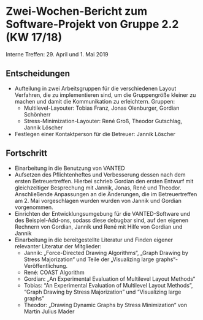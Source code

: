 # Zwei-Wochen-Bericht zum Software-Projekt von Gruppe 2.2 (KW 17/18)
Interne Treffen: 29. April und 1. Mai 2019
## Entscheidungen
* Aufteilung in zwei Arbeitsgruppen für die verschiedenen Layout Verfahren, die zu implementieren sind, um die Gruppengröße kleiner zu machen und damit die Kommunikation zu erleichtern. Gruppen: 
  * Multilevel-Layouter: Tobias Franz, Jonas Olenburger, Gordian Schönherr
  * Stress-Minimization-Layouter: René Groß, Theodor Gutschlag, Jannik Löscher
* Festlegen einer Kontaktperson für die Betreuer: Jannik Löscher
## Fortschritt
* Einarbeitung in die Benutzung von VANTED
* Aufsetzen des Pflichtenheftes und Verbesserung dessen nach dem ersten Betreuertreffen. Hierbei schrieb Gordian den ersten Entwurf mit gleichzeitiger Besprechung mit Jannik, Jonas, René und Theodor. Anschließende Anpassungen an die Änderungen, die im Betreuertreffen am 2. Mai vorgeschlagen wurden wurden von Jannik und Gordian vorgenommen.
* Einrichten der Entwicklungsumgebung für die VANTED-Software und des Beispiel-Add-ons, sodass diese debugbar sind, auf den eigenen Rechnern von Gordian, Jannik und René mit Hilfe von Gordian und Jannik
* Einarbeitung in die bereitgestellte Literatur und Finden eigener relevanter Literatur der Mitglieder: 
  * Jannik: „Force-Directed Drawing Algorithms“, „Graph Drawing by Stress Majorization“ und Teile der „Visualizing large graphs“-Veröffentlichung.
  * René: COAST Algorithm
  * Gordian: „An Experimental Evaluation of Multilevel Layout Methods“
  * Tobias: “An Experimental Evaluation of Multilevel Layout Methods”, “Graph Drawing by Stress Majorization” und “Visualizing large graphs”
  * Theodor: „Drawing Dynamic Graphs by Stress Minimization“ von Martin Julius Mader


